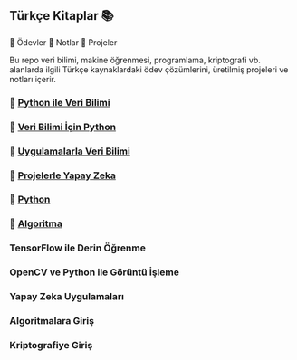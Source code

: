 ## Türkçe Kitaplar :books:

:orange_book: Ödevler    :ledger: Notlar   :blue_book: Projeler

Bu repo veri bilimi, makine öğrenmesi, programlama, kriptografi vb. alanlarda ilgili Türkçe kaynaklardaki ödev çözümlerini, üretilmiş projeleri ve notları içerir.

### :orange_book:	[Python ile Veri Bilimi](https://github.com/enesmanan/turkce-kitaplar/tree/main/Python%20ile%20Veri%20Bilimi) 

### :blue_book: [Veri Bilimi İçin Python](https://github.com/enesmanan/turkce-kitaplar/tree/main/Veri%20Bilimi%20%C4%B0%C3%A7in%20Python)

### :orange_book: [Uygulamalarla Veri Bilimi](https://github.com/enesmanan/turkce-kitaplar/tree/main/Uygulamalarla%20Veri%20Bilimi)

### :orange_book: [Projelerle Yapay Zeka](https://github.com/enesmanan/turkce-kitaplar/tree/main/Projelerle%20Yapay%20Zeka)

### :ledger: [Python](https://github.com/enesmanan/turkce-kitaplar/tree/main/Python)

### :blue_book: [Algoritma](https://github.com/enesmanan/turkce-kitaplar/tree/main/Algoritma)

### TensorFlow ile Derin Öğrenme

### OpenCV ve Python ile Görüntü İşleme

### Yapay Zeka Uygulamaları

### Algoritmalara Giriş

### Kriptografiye Giriş
